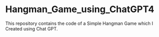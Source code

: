 # Hangman_Game_using_ChatGPT4
This repository contains the code of a Simple Hangman Game which I Created using Chat GPT.
